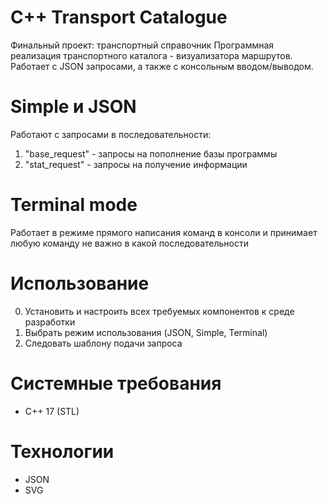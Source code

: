 # С++ Transport Catalogue
Финальный проект: транспортный справочник
Программная реализация транспортного каталога - визуализатора маршрутов. Работает с JSON запросами, а также с консольным вводом/выводом.

# Simple и JSON 
Работают с запросами в последовательности: 
1. "base_request" - запросы на пополнение базы программы
2. "stat_request" - запросы на получение информации

# Terminal mode 
Работает в режиме прямого написания команд в консоли и принимает любую команду не важно в какой последовательности

# Использование
0. Установить и настроить всех требуемых компонентов к среде разработки
1. Выбрать режим использования (JSON, Simple, Terminal)
2. Следовать шаблону подачи запроса

# Системные требования
- C++ 17 (STL)

# Технологии
- JSON
- SVG
